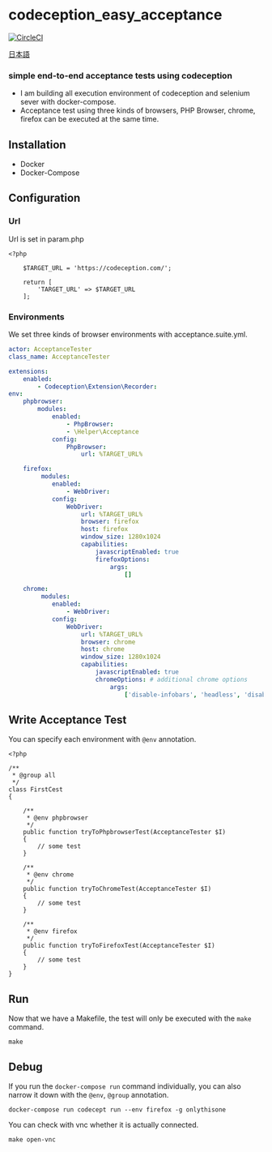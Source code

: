 # codeception_easy_acceptance

[![CircleCI](https://circleci.com/gh/MiuraKatsu/codeception_easy_acceptance.svg?style=svg)](https://circleci.com/gh/MiuraKatsu/codeception_easy_acceptance)

[日本語](README.js.md)

### simple end-to-end acceptance tests using codeception

* I am building all execution environment of codeception and selenium sever with docker-compose.
* Acceptance test using three kinds of browsers, PHP Browser, chrome, firefox can be executed at the same time.
    

## Installation

* Docker
* Docker-Compose

## Configuration

### Url

Url is set in param.php

```php:tests/param.php
<?php

    $TARGET_URL = 'https://codeception.com/';

    return [
        'TARGET_URL' => $TARGET_URL
    ];
```

### Environments

We set three kinds of browser environments with acceptance.suite.yml.

```yaml:tests/acceptance.suite.yml
actor: AcceptanceTester
class_name: AcceptanceTester

extensions:
    enabled:
        - Codeception\Extension\Recorder:
env:
    phpbrowser:
        modules:
            enabled:
                - PhpBrowser:
                - \Helper\Acceptance
            config:
                PhpBrowser:
                    url: %TARGET_URL%

    firefox:
         modules:
            enabled:
                - WebDriver:
            config:
                WebDriver:
                    url: %TARGET_URL%
                    browser: firefox
                    host: firefox
                    window_size: 1280x1024
                    capabilities:
                        javascriptEnabled: true
                        firefoxOptions:
                            args:
                                []

    chrome:
         modules:
            enabled:
                - WebDriver:
            config:
                WebDriver:
                    url: %TARGET_URL%
                    browser: chrome
                    host: chrome
                    window_size: 1280x1024
                    capabilities:
                        javascriptEnabled: true
                        chromeOptions: # additional chrome options
                            args:
                                ['disable-infobars', 'headless', 'disable-gpu']
```

## Write Acceptance Test

You can specify each environment with ```@env``` annotation.

```
<?php

/**
 * @group all
 */
class FirstCest
{

    /**
     * @env phpbrowser
     */
    public function tryToPhpbrowserTest(AcceptanceTester $I)
    {
        // some test
    }

    /**
     * @env chrome
     */
    public function tryToChromeTest(AcceptanceTester $I)
    {
        // some test
    }

    /**
     * @env firefox
     */
    public function tryToFirefoxTest(AcceptanceTester $I)
    {
        // some test
    }
}
```

## Run

Now that we have a Makefile, the test will only be executed with the ```make``` command.

```
make
```

## Debug

If you run the ```docker-compose run``` command individually, you can also narrow it down with the ```@env```, ```@group``` annotation.

```
docker-compose run codecept run --env firefox -g onlythisone
```

You can check with vnc whether it is actually connected.


```
make open-vnc
```
